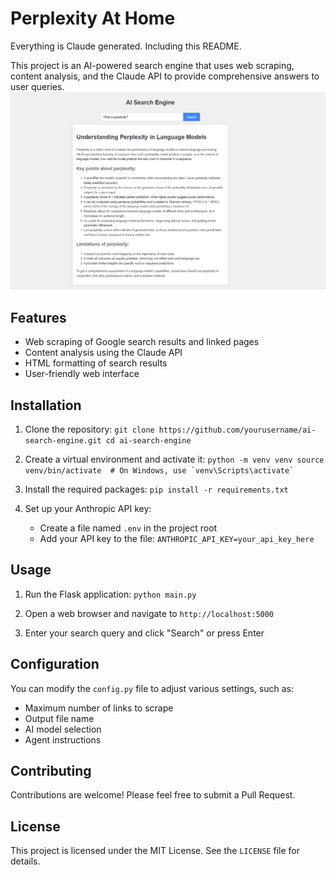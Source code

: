 # Perplexity At Home
Everything is Claude generated. Including this README.

This project is an AI-powered search engine that uses web scraping, content analysis, and the Claude API to provide comprehensive answers to user queries.
![Interface](image.png)
## Features

- Web scraping of Google search results and linked pages
- Content analysis using the Claude API
- HTML formatting of search results
- User-friendly web interface

## Installation

1. Clone the repository:   ```
   git clone https://github.com/yourusername/ai-search-engine.git
   cd ai-search-engine   ```

2. Create a virtual environment and activate it:   ```
   python -m venv venv
   source venv/bin/activate  # On Windows, use `venv\Scripts\activate`   ```

3. Install the required packages:   ```
   pip install -r requirements.txt   ```

4. Set up your Anthropic API key:
   - Create a file named `.env` in the project root
   - Add your API key to the file:     ```
     ANTHROPIC_API_KEY=your_api_key_here     ```

## Usage

1. Run the Flask application:   ```
   python main.py   ```

2. Open a web browser and navigate to `http://localhost:5000`

3. Enter your search query and click "Search" or press Enter

## Configuration

You can modify the `config.py` file to adjust various settings, such as:

- Maximum number of links to scrape
- Output file name
- AI model selection
- Agent instructions

## Contributing

Contributions are welcome! Please feel free to submit a Pull Request.

## License

This project is licensed under the MIT License. See the `LICENSE` file for details.
